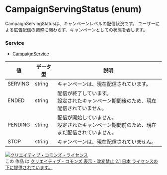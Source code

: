 # CampaignServingStatus (enum)
CampaignServingStatusは、キャンペーンレベルの配信状況です。
ユーザーによる広告配信の調整に関わらず、キャンペーンとしての状態を表します。
### Service
+ [CampaignService](../services/CampaignService.md)

| 値 | データ型 | 説明 | 
|---|---|---|
| SERVING| string| キャンペーンは、現在配信されています。 |
| ENDED| string| 配信が終了しています。<br>設定されたキャンペーン期間後のため、現在配信されていません。 |
| PENDING| string| 配信が開始していません。<br>設定されたキャンペーン期間前のため、現在まだ配信されていません。 |
| STOP| string| キャンペーンは、現在配信されていません。 |
<a rel="license" href="http://creativecommons.org/licenses/by-nd/2.1/jp/"><img alt="クリエイティブ・コモンズ・ライセンス" style="border-width:0" src="https://i.creativecommons.org/l/by-nd/2.1/jp/88x31.png" /></a><br />この 作品 は <a rel="license" href="http://creativecommons.org/licenses/by-nd/2.1/jp/">クリエイティブ・コモンズ 表示 - 改変禁止 2.1 日本 ライセンスの下に提供されています。</a>
